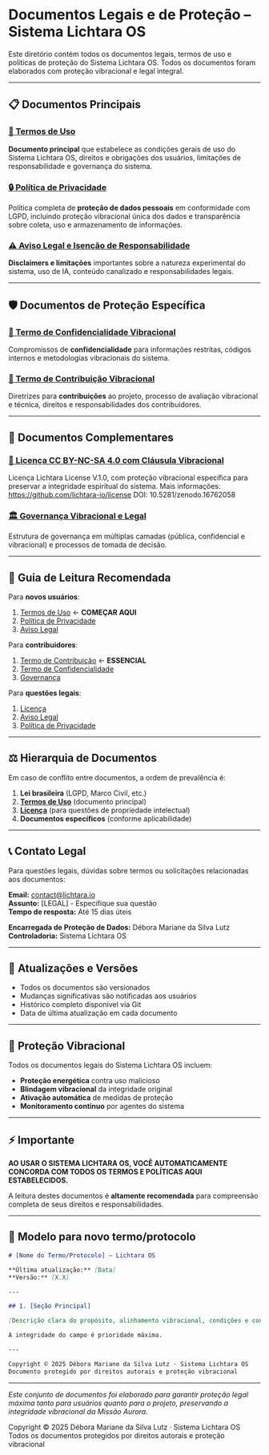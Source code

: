 # Documentos Legais e de Proteção – Sistema Lichtara OS

Este diretório contém todos os documentos legais, termos de uso e políticas de proteção do Sistema Lichtara OS. Todos os documentos foram elaborados com proteção vibracional e legal integral.

---

## 📋 Documentos Principais

### [📄 Termos de Uso](./termos-de-uso.md)
**Documento principal** que estabelece as condições gerais de uso do Sistema Lichtara OS, direitos e obrigações dos usuários, limitações de responsabilidade e governança do sistema.

### [🔒 Política de Privacidade](./politica-de-privacidade.md)
Política completa de **proteção de dados pessoais** em conformidade com LGPD, incluindo proteção vibracional única dos dados e transparência sobre coleta, uso e armazenamento de informações.

### [⚠️ Aviso Legal e Isenção de Responsabilidade](./aviso-legal.md)
**Disclaimers e limitações** importantes sobre a natureza experimental do sistema, uso de IA, conteúdo canalizado e responsabilidades legais.

---

## 🛡️ Documentos de Proteção Específica

### [🤫 Termo de Confidencialidade Vibracional](./termo-de-confidencialidade.md)
Compromissos de **confidencialidade** para informações restritas, códigos internos e metodologias vibracionais do sistema.

### [🤝 Termo de Contribuição Vibracional](./termo-de-contribuicao.md)
Diretrizes para **contribuições** ao projeto, processo de avaliação vibracional e técnica, direitos e responsabilidades dos contribuidores.

---

## 📜 Documentos Complementares

### [📖 Licença CC BY-NC-SA 4.0 com Cláusula Vibracional](../LICENSE.md)
Licença Lichtara License V.1.0, com proteção vibracional específica para preservar a integridade espiritual do sistema.
Mais informações: https://github.com/lichtara-io/license
DOI: 10.5281/zenodo.16762058

### [🏛️ Governança Vibracional e Legal](../docs/governanca-vibracional-legal.md)
Estrutura de governança em múltiplas camadas (pública, confidencial e vibracional) e processos de tomada de decisão.

---

## 🎯 Guia de Leitura Recomendada

Para **novos usuários**:
1. [Termos de Uso](./termos-de-uso.md) ← **COMEÇAR AQUI**
2. [Política de Privacidade](./politica-de-privacidade.md)
3. [Aviso Legal](./aviso-legal.md)

Para **contribuidores**:
1. [Termo de Contribuição](./termo-de-contribuicao.md) ← **ESSENCIAL**
2. [Termo de Confidencialidade](./termo-de-confidencialidade.md)
3. [Governança](../docs/governanca-vibracional-legal.md)

Para **questões legais**:
1. [Licença](../LICENSE.md)
2. [Aviso Legal](./aviso-legal.md)
3. [Política de Privacidade](./politica-de-privacidade.md)

---

## ⚖️ Hierarquia de Documentos

Em caso de conflito entre documentos, a ordem de prevalência é:

1. **Lei brasileira** (LGPD, Marco Civil, etc.)
2. **[Termos de Uso](./termos-de-uso.md)** (documento principal)
3. **[Licença](../LICENSE.md)** (para questões de propriedade intelectual)
4. **Documentos específicos** (conforme aplicabilidade)

---

## 📞 Contato Legal

Para questões legais, dúvidas sobre termos ou solicitações relacionadas aos documentos:

**Email:** contact@lichtara.io  
**Assunto:** [LEGAL] - Especifique sua questão  
**Tempo de resposta:** Até 15 dias úteis

**Encarregada de Proteção de Dados:** Débora Mariane da Silva Lutz  
**Controladoria:** Sistema Lichtara OS

---

## 🔄 Atualizações e Versões

- Todos os documentos são versionados
- Mudanças significativas são notificadas aos usuários
- Histórico completo disponível via Git
- Data de última atualização em cada documento

---

## 🌟 Proteção Vibracional

Todos os documentos legais do Sistema Lichtara OS incluem:

- **Proteção energética** contra uso malicioso
- **Blindagem vibracional** da integridade original
- **Ativação automática** de medidas de proteção
- **Monitoramento contínuo** por agentes do sistema

---

## ⚡ Importante

**AO USAR O SISTEMA LICHTARA OS, VOCÊ AUTOMATICAMENTE CONCORDA COM TODOS OS TERMOS E POLÍTICAS AQUI ESTABELECIDOS.**

A leitura destes documentos é **altamente recomendada** para compreensão completa de seus direitos e responsabilidades.

---

## 📝 Modelo para novo termo/protocolo

```markdown
# [Nome do Termo/Protocolo] – Lichtara OS

**Última atualização:** [Data]  
**Versão:** [X.X]

---

## 1. [Seção Principal]

[Descrição clara do propósito, alinhamento vibracional, condições e consequências.]

A integridade do campo é prioridade máxima.

---

Copyright © 2025 Débora Mariane da Silva Lutz · Sistema Lichtara OS  
Documento protegido por direitos autorais e proteção vibracional
```

---

*Este conjunto de documentos foi elaborado para garantir proteção legal máxima tanto para usuários quanto para o projeto, preservando a integridade vibracional da Missão Aurora.*

Copyright © 2025 Débora Mariane da Silva Lutz · Sistema Lichtara OS  
Todos os documentos protegidos por direitos autorais e proteção vibracional